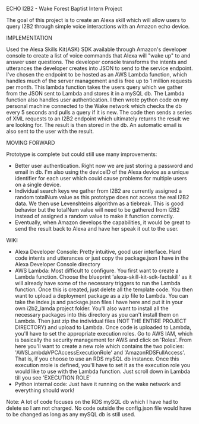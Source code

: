 ECHO I2B2 - Wake Forest Baptist Intern Project
	
The goal of this project is to create an Alexa skill which will allow users to query I2B2 through simple voice interactions with an Amazon echo device.

IMPLEMENTATION
	
Used the Alexa Skills Kit(ASK) SDK available through Amazon's developer console to create a list of voice commands that Alexa will "wake up" to and answer user questions. The developer console transforms the intents and utterances the developer creates into JSON to send to the service endpoint. I've chosen the endpoint to be hosted as an AWS Lambda function, which handles much of the server management and is free up to 1 million requests per month. This lambda function takes the users query which we gather from the JSON sent to Lambda and stores it in a mySQL db. The Lambda function also handles user authentication. I then wrote python code on my personal machine connected to the Wake network which checks the db every 5 seconds and pulls a query if it is new. The code then sends a series of XML requests to an I2B2 endpoint which ultimately returns the result we are looking for. The result is then stored in the db. An automatic email is also sent to the user with the result. 
 

MOVING FORWARD

Prototype is complete but could still use many improvements:
- Better user authentication. Right now we are just storing a password and email in db. I'm also using the deviceID of the Alexa device as a unique identifier for each user which could cause problems for multiple users on a single device.
- Individual search keys we gather from I2B2 are currently assigned a random totalNum value as this prototype does not access the real I2B2 data. We then use Levenshteins algorithm as a tiebreak. This is good behavior but the totalNum value will need to be gathered from I2B2 instead of assigned a random value to make it function correctly.
- Eventually, when Amazon develops the capabilities, it would be great to send the result back to Alexa and have her speak it out to the user. 

WIKI

- Alexa Developer Console: Pretty intuitive, good user interface. Hard code intents and utterances or just copy the package.json I have in the Alexa Developer Console directory
- AWS Lambda: Most difficult to configure. You first want to create a Lambda function. Choose the blueprint 'alexa-skill-kit-sdk-factskill' as it will already have some of the necessary triggers to run the Lambda function. Once this is created, just delete all the template code. You then want to upload a deployment package as a zip file to Lambda. You can take the index.js and package.json files I have here and put it in your own i2b2_lamda project folder. You'll also want to install all the necessary packages into this directory as you can't install them on Lambda. Then just zip the individual files (NOT THE ENTIRE PROJECT DIRECTORY) and upload to Lambda. Once code is uploaded to Lambda, you'll have to set the appropriate execution roles. Go to AWS IAM, which is basically the security management for AWS and click on 'Roles'. From here you'll want to create a new role which contains the two policies: 'AWSLambdaVPCAccessExecutionRole' and 'AmazonRDSFullAccess'. That is, if you choose to use an RDS mySQL db instance. Once this execution nrole is defined, you'll have to set it as the execution role you would like to use with the Lambda function. Just scroll down in Lambda till you see 'EXECUTION ROLE'
- Python internal code: Just have it running on the wake network and everything should work!

Note: A lot of code focuses on the RDS mySQL db which I have had to delete so I am not charged. No code outside the config.json file would have to be changed as long as any mySQL db is still used. 



